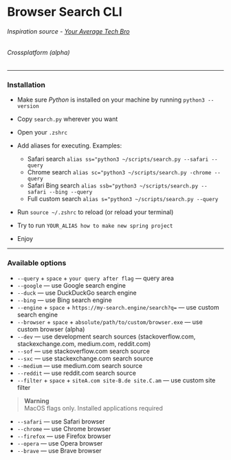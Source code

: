 # Browser Search CLI

###### Inspiration source - [Your Average Tech Bro](https://www.youtube.com/watch?v=6wwHv-cyOd0)

###### Crossplatform (alpha)

---

### Installation

- Make sure _Python_ is installed on your machine by running `python3 --version`
- Copy `search.py` wherever you want
- Open your `.zshrc`
- Add aliases for executing. Examples:

  - Safari search `alias ss="python3 ~/scripts/search.py --safari --query`
  - Chrome search `alias sc="python3 ~/scripts/search.py -chrome --query`
  - Safari Bing search `alias ssb="python3 ~/scripts/search.py --safari --bing --query`
  - Full custom search `alias s="python3 ~/scripts/search.py --query`

- Run `source ~/.zshrc` to reload (or reload your terminal)
- Try to run `YOUR_ALIAS how to make new spring project`
- Enjoy

---

### Available options

- `--query` + `space` + `your query after flag` — query area
- `--google` — use Google search engine
- `--duck` — use DuckDuckGo search engine
- `--bing` — use Bing search engine
- `--engine` + `space` + `https://my-search.engine/search?q=` — use custom search engine
- `--browser` + `space` + `absolute/path/to/custom/browser.exe` — use custom browser (alpha)
- `--dev` — use development search sources (stackoverflow.com, stackexchange.com, medium.com, reddit.com)
- `--sof` — use stackoverflow.com search source
- `--sxc` — use stackexchange.com search source
- `--medium` — use medium.com search source
- `--reddit` — use reddit.com search source
- `--filter` + `space` + `siteA.com site-B.de site.C.am` — use custom site filter

> **Warning**                                                                       
> MacOS flags only. Installed applications required

- `--safari` — use Safari browser
- `--chrome` — use Chrome browser
- `--firefox` — use Firefox browser
- `--opera` — use Opera browser
- `--brave` — use Brave browser
